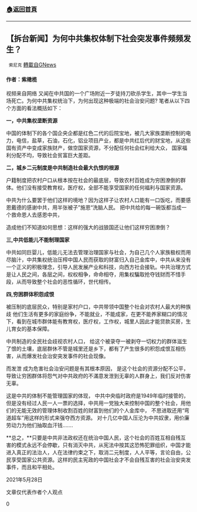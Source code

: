 ###  [:house:返回首頁](https://github.com/ourhimalayas/txt)
---

## 【拆台新闻】为何中共集权体制下社会突发事件频频发生？
` 索尼克` [轉載自GNews](https://gnews.org/zh-hans/1279235/)

#### 作者：紫橄榄
视频来自网络
又闻在中共国的一个广场附近一歹徒持刀砍杀学生，其中一学生当场死亡。为何中共集权统治下，为何出现这种极端的社会治安问题? 笔者从以下四个方面的看法概括如下：

**一，中共集权垄断资源**

中国的体制下的各个国企央企都是红色二代的后院宝地，被几大家族垄断控制的电力，电信，盐草，石油，石化，铝业项目产业，都是中共红后代的财宝地，从这些国有资产中变成家族财产，做空国家资源，不分配任何社会红利给大众， 国家福利分配不均，导致社会贫富巨大差距。

**二，城乡二元制度是中共制造社会最大仇恨的根源**

户籍制度把农村户口从根本按在社会的最底层，导致农村百姓成为穷困潦倒的群体。他们没有接受教育权，医疗权，全部不能享受国家的任何福利与国家资源。

中共为什么要罢于他们这样的境地？因为这样子让农村人口能有一口饭吃，而要感恩戴德的感谢中共，用半张被子”施恩“洗脑人民。 把中共给的每一碗饭都当成一个救命恩人去感恩中共，

造成他们不知道如何思想：这样的强大的战狼国还让他们这样穷困潦倒？

**三,中共低能儿不能制理国家**

中共如同巨婴儿，低能儿无法去管理治理国家与社会，为自己几个人家族极权而用尽脑汁，中共集权统治压榨中国人民而获取的财富归入自己金库中，中共从来没有一个正义的积极理念，引导人民发展产业和科技，向西方社会接轨。中共治理方式是让人民之间，各层之间，权权相争，命命相夺，用集权騙取抢夺钱财而不惜手段，从而导致整个社会的恶性循环，世代相传。

**四,穷困群体积怨成恨**

被压制的底层民众，特别是家村户口，中共带领中国整个社会对农村人最大的种族 歧 他们生活有更多的家庭纷争，不能就业，不能成家，在更不能养家糊口的情况下，看到在城市群体能有教育权，医疗权，工作权，城里人因此才能贷款买房，生儿育女的基本保障。

中共制造的全民社会歧视农村人口， 给这个被录夺一被剥夺一切权力的群体滋生了恨的土壤，底层群休不管是城里还是乡下，都有了产生很多的积怨成恨互相伤害，从而爆发社会治安突发事件的社会现像。

而发泄 成为危害社会治安问题是有其根本原因， 是这个社会的资源分配不公平，导致让穷困群体将怨气对中共政府的不滿意发泄到无辜的人群身上，我们反对伤害无辜。

这是中共的体制不能管理国家的体现， 中共中央临时政府是1949年临时接管的，但是没有经过人民一人一票的选择，中共用一党独大来控制中国的整个社会，用他们的无能无效的管理体制收割百姓的财富到他们的个人金库中， 不思进取还用“弯道超车”用这样的形式来强夺西方资源。 对十几亿中国人压沦为中共奴隶，用价廉劳动力为他们抽取血汗钱…….

**总之，**只要是中共非法政权还在统治中国人民，这个社会的百姓互相自残互害的模式永远不会停歇，只有消灭中共，从宪法中按其这恐怖犯罪组织，中国才能进入真正的法治人，人在法律约束之下，取消二元制度，人人平等，言论自由，公民享受国家公共资源。这样的民主宪政的中国社会才不会自残互害的社会治安突发事件，而且和平相处。

2021年5月28日

文章仅代表作者个人观点



0
